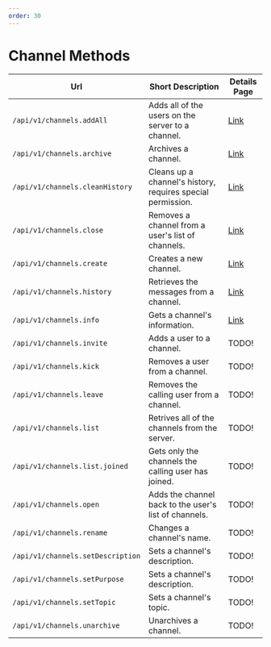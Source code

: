 ```yaml
---
order: 30
---
```


# Channel Methods
| Url | Short Description | Details Page |
| --- | --- | --- |
| `/api/v1/channels.addAll` | Adds all of the users on the server to a channel. | [Link](addAll/) |
| `/api/v1/channels.archive` | Archives a channel. | [Link](archive/) |
| `/api/v1/channels.cleanHistory` | Cleans up a channel's history, requires special permission. | [Link](cleanHistory/) |
| `/api/v1/channels.close` | Removes a channel from a user's list of channels. | [Link](close/) |
| `/api/v1/channels.create` | Creates a new channel. | [Link](create/) |
| `/api/v1/channels.history` | Retrieves the messages from a channel. | [Link](history/) |
| `/api/v1/channels.info` | Gets a channel's information. | [Link](info/) |
| `/api/v1/channels.invite` | Adds a user to a channel. | TODO! |
| `/api/v1/channels.kick` | Removes a user from a channel. | TODO! |
| `/api/v1/channels.leave` | Removes the calling user from a channel. | TODO! |
| `/api/v1/channels.list` | Retrives all of the channels from the server. | TODO! |
| `/api/v1/channels.list.joined` | Gets only the channels the calling user has joined. | TODO! |
| `/api/v1/channels.open` | Adds the channel back to the user's list of channels. | TODO! |
| `/api/v1/channels.rename` | Changes a channel's name. | TODO! |
| `/api/v1/channels.setDescription` | Sets a channel's description. | TODO! |
| `/api/v1/channels.setPurpose` | Sets a channel's description. | TODO! |
| `/api/v1/channels.setTopic` | Sets a channel's topic. | TODO! |
| `/api/v1/channels.unarchive` | Unarchives a channel. | TODO! |